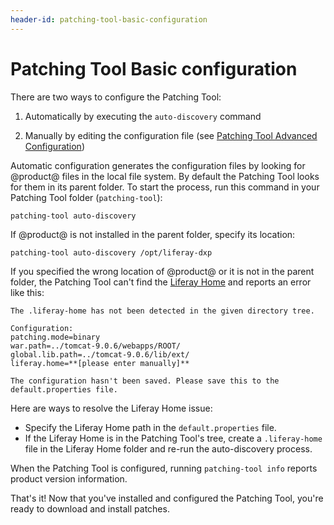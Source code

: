```yaml
---
header-id: patching-tool-basic-configuration
---
```


# Patching Tool Basic configuration

There are two ways to configure the Patching Tool:

1.  Automatically by executing the `auto-discovery` command

2.  Manually by editing the configuration file (see
    [Patching Tool Advanced Configuration](/docs/7-1/deploy/-/knowledge_base/d/patching-tool-advanced-configuration))

Automatic configuration generates the configuration files by looking for
@product@ files in the local file system. By default the Patching Tool looks for
them in its parent folder. To start the process, run this command in your
Patching Tool folder (`patching-tool`):

    patching-tool auto-discovery

If @product@ is not installed in the parent folder, specify its location: 

    patching-tool auto-discovery /opt/liferay-dxp

If you specified the wrong location of @product@ or it is not in the parent
folder, the Patching Tool can't find the
[Liferay Home](/docs/7-1/deploy/-/knowledge_base/d/installing-liferay#liferay-home)
and reports an error like this: 

    The .liferay-home has not been detected in the given directory tree.

    Configuration:
    patching.mode=binary
    war.path=../tomcat-9.0.6/webapps/ROOT/
    global.lib.path=../tomcat-9.0.6/lib/ext/
    liferay.home=**[please enter manually]**

    The configuration hasn't been saved. Please save this to the default.properties file.

Here are ways to resolve the Liferay Home issue:

- Specify the Liferay Home path in the `default.properties` file.
- If the Liferay Home is in the Patching Tool's tree, create a `.liferay-home` 
  file in the Liferay Home folder and re-run the  auto-discovery process. 

When the Patching Tool is configured, running `patching-tool info` reports
product version information. 

That's it! Now that you've installed and configured the Patching Tool, you're
ready to download and install patches. 
